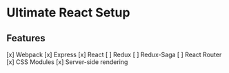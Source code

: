 # Ultimate React Setup

## Features

[x] Webpack
[x] Express
[x] React
[ ] Redux
[ ] Redux-Saga
[ ] React Router
[x] CSS Modules
[x] Server-side rendering
